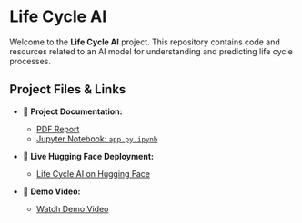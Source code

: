 # Life Cycle AI

Welcome to the **Life Cycle AI** project. This repository contains code and resources related to an AI model for understanding and predicting life cycle processes.

## Project Files & Links

- 📄 **Project Documentation:**
    - [PDF Report](sakthi.pdf)
    - [Jupyter Notebook: `app.py.ipynb`](life_cycle.ipynb)
  
- 🤖 **Live Hugging Face Deployment:**  
    - [Life Cycle AI on Hugging Face](https://huggingface.co/spaces/suren-11/life_cycle_ai)
  
- 🎥 **Demo Video:**  
    - [Watch Demo Video](https://github.com/23ucs599-pixel/life-cycle-ai/releases/download/v1.0.0/demo.vedio.life.cycle.mp4)
  


